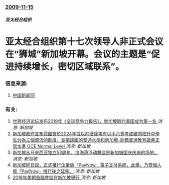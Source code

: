 ### [2009-11-15](/news/2009/11/15/index.md)

##### 亚太经合组织
# 亚太经合组织第十七次领导人非正式会议在“狮城”新加坡开幕。会议的主题是“促进持续增长，密切区域联系”。




### 信息来源:

1. [中国新闻网](http://www.chinanews.com.cn/gj/gj-ywdd/news/2009/11-14/1964783.shtml)

### 有关:

1. [ 世界经济论坛发布2019年《全球竞争力报告》，新加坡取代美国成为第一名 ](/zh/news/2019/10/9/世界经济论坛发布2019年-全球竞争力报告-新加坡取代美国成为第一名.md) _消息: 新加坡_
2. [新加坡政府宣布該國會於2024年或以前廢除現有以小六會考成績而把升中學生分為三個源流的制度，並把該國的普通水準和新加坡-劍橋普通教育證書正常水準 GCE Normal Level ](/zh/news/2019/03/5/新加坡政府宣布該國會於2024年或以前廢除現有以小六會考成績而把升中學生分為三個源流的制度-並把該國的普通水準和新加坡.md) _消息: 新加坡_
3. [新加坡从马来西亚独立53周年。滨海湾浮动舞台是新加坡国庆庆典的场地。 ](/zh/news/2018/08/9/新加坡从马来西亚独立53周年-滨海湾浮动舞台是新加坡国庆庆典的场地.md) _消息: 新加坡_
4. [新加坡同日起，正式推行企業版「PayNow」電子支付系統，此舉，乃暨個人版「PayNow」推行後之延伸。](/zh/news/2018/08/13/新加坡同日起-正式推行企業版-PayNow-電子支付系統-此舉-乃暨個人版-PayNow-推行後之延伸.md) _消息: 新加坡_
5. [2018年美朝首腦會談在新加坡舉行 ](/zh/news/2018/06/12/2018年美朝首腦會談在新加坡舉行.md) _消息: 新加坡_
